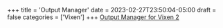 +++
title = 'Output Manager'
date = 2023-02-27T23:50:04-05:00
draft = false
categories = ['Vixen']
+++
[Output Manager for Vixen 2](/repository/downloads/OutputManager.zip)